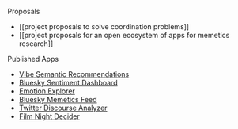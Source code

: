 Proposals
- [[project proposals to solve coordination problems]]
- [[project proposals for an open ecosystem of apps for memetics research]]

Published Apps
- [Vibe Semantic Recommendations](https://vibe-recommendations.emergentvibe.com/)
- [Bluesky Sentiment Dashboard](https://github.com/emergentvibe/bluesky-sentiment-analysis)
- [Emotion Explorer](https://emotion-explorer.vercel.app/)
- [Bluesky Memetics Feed](https://bsky.app/profile/emergentvibe.bsky.social/feed/memetics)
- [Twitter Discourse Analyzer](https://twitter-replies-cluster.fly.dev/)
- [Film Night Decider](https://film-night.fly.dev/)

